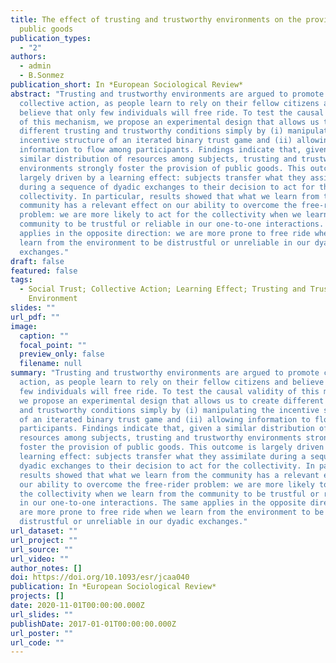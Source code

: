 ```yaml
---
title: The effect of trusting and trustworthy environments on the provision of
  public goods
publication_types:
  - "2"
authors:
  - admin
  - B.Sonmez
publication_short: In *European Sociological Review*
abstract: "Trusting and trustworthy environments are argued to promote
  collective action, as people learn to rely on their fellow citizens and
  believe that only few individuals will free ride. To test the causal validity
  of this mechanism, we propose an experimental design that allows us to create
  different trusting and trustworthy conditions simply by (i) manipulating the
  incentive structure of an iterated binary trust game and (ii) allowing
  information to flow among participants. Findings indicate that, given a
  similar distribution of resources among subjects, trusting and trustworthy
  environments strongly foster the provision of public goods. This outcome is
  largely driven by a learning effect: subjects transfer what they assimilate
  during a sequence of dyadic exchanges to their decision to act for the
  collectivity. In particular, results showed that what we learn from the
  community has a relevant effect on our ability to overcome the free-rider
  problem: we are more likely to act for the collectivity when we learn from the
  community to be trustful or reliable in our one-to-one interactions. The same
  applies in the opposite direction: we are more prone to free ride when we
  learn from the environment to be distrustful or unreliable in our dyadic
  exchanges."
draft: false
featured: false
tags:
  - Social Trust; Collective Action; Learning Effect; Trusting and Trustworthy
    Environment
slides: ""
url_pdf: ""
image:
  caption: ""
  focal_point: ""
  preview_only: false
  filename: null
summary: "Trusting and trustworthy environments are argued to promote collective
  action, as people learn to rely on their fellow citizens and believe that only
  few individuals will free ride. To test the causal validity of this mechanism,
  we propose an experimental design that allows us to create different trusting
  and trustworthy conditions simply by (i) manipulating the incentive structure
  of an iterated binary trust game and (ii) allowing information to flow among
  participants. Findings indicate that, given a similar distribution of
  resources among subjects, trusting and trustworthy environments strongly
  foster the provision of public goods. This outcome is largely driven by a
  learning effect: subjects transfer what they assimilate during a sequence of
  dyadic exchanges to their decision to act for the collectivity. In particular,
  results showed that what we learn from the community has a relevant effect on
  our ability to overcome the free-rider problem: we are more likely to act for
  the collectivity when we learn from the community to be trustful or reliable
  in our one-to-one interactions. The same applies in the opposite direction: we
  are more prone to free ride when we learn from the environment to be
  distrustful or unreliable in our dyadic exchanges."
url_dataset: ""
url_project: ""
url_source: ""
url_video: ""
author_notes: []
doi: https://doi.org/10.1093/esr/jcaa040
publication: In *European Sociological Review*
projects: []
date: 2020-11-01T00:00:00.000Z
url_slides: ""
publishDate: 2017-01-01T00:00:00.000Z
url_poster: ""
url_code: ""
---
```

